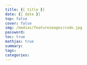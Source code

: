 ```yaml
---
title: {{ title }}
date: {{ date }}
top: false
cover: false
img: /medias/featureimages/code.jpg
password:
toc: true
mathjax: true
summary:
tags:
categories:
---
```

